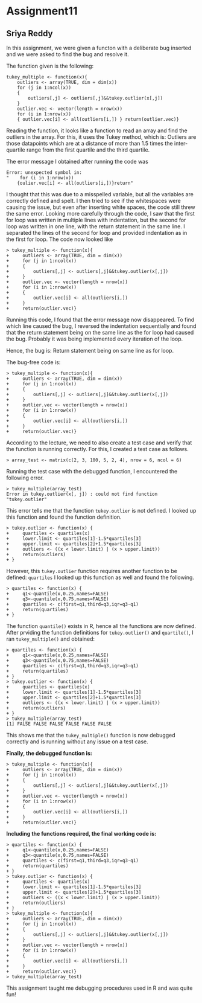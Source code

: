 # Assignment11
## Sriya Reddy 

In this assignment, we were given a functon with a deliberate bug inserted and we were asked to find the bug and resolve it. 

The function given is the following:

```
tukey_multiple <- function(x){
    outliers <- array(TRUE, dim = dim(x))
    for (j in 1:ncol(x))
    {
        outliers[,j] <- outliers[,j]&&tukey.outlier(x[,j])
    }
    outlier.vec <- vector(length = nrow(x))
    for (i in 1:nrow(x))
    { outlier.vec[i] <- all(outliers[i,]) } return(outlier.vec)}
```

Reading the function, it looks like a function to read an array and find the outliers in the array. 
For this, it uses the Tukey method, which is: 
Outliers are those datapoints which are at a distance of more than 1.5 times the inter-quartile range from the first quartile and the third quartile. 

The error message I obtained after running the code was

```
Error: unexpected symbol in:
"    for (i in 1:nrow(x))
    {oulier.vec[i] <- all(outliers[i,])}return"
```

I thought that this was due to a misspelled variable, but all the variables are correctly defined and spelt. 
I then tried to see if the whitespaces were causing the issue, but even after inserting white spaces, the code still threw the same error. 
Looking more carefully through the code, I saw that the first for loop was written in multiple lines with indentation, but the second for loop was written in one line, with the return statement in the same line. I separated the lines of the second for loop and provided indentation as in the first for loop. The code now looked like 

```
> tukey_multiple <- function(x){
+     outliers <- array(TRUE, dim = dim(x))
+     for (j in 1:ncol(x))
+     {
+         outliers[,j] <- outliers[,j]&&tukey.outlier(x[,j])
+     }
+     outlier.vec <- vector(length = nrow(x))
+     for (i in 1:nrow(x))
+     { 
+         outlier.vec[i] <- all(outliers[i,]) 
+     } 
+     return(outlier.vec)}
```

Running this code, I found that the error message now disappeared. 
To find which line caused the bug, I reversed the indentation sequentially and found that the return statement being on the same line as the for loop had caused the bug. Probably it was being implemented every iteration of the loop. 

Hence, the bug is: Return statement being on same line as for loop.

The bug-free code is:

```
> tukey_multiple <- function(x){
+     outliers <- array(TRUE, dim = dim(x))
+     for (j in 1:ncol(x))
+     {
+         outliers[,j] <- outliers[,j]&&tukey.outlier(x[,j])
+     }
+     outlier.vec <- vector(length = nrow(x))
+     for (i in 1:nrow(x))
+     { 
+         outlier.vec[i] <- all(outliers[i,]) 
+     } 
+     return(outlier.vec)}
```

According to the lecture, we need to also create a test case and verify that the function is running correctly. 
For this, I created a test case as follows. 

```
> array_test <- matrix(c(2, 3, 100, 5, 2, 4), nrow = 6, ncol = 6)
```

Running the test case with the debugged function, I encountered the following error. 

```
> tukey_multiple(array_test)
Error in tukey.outlier(x[, j]) : could not find function "tukey.outlier"
```

This error tells me that the function `tukey.outlier` is not defined. 
I looked up this function and found the function definition. 

```
> tukey.outlier <- function(x) {
+     quartiles <- quartiles(x)
+     lower.limit <- quartiles[1]-1.5*quartiles[3]
+     upper.limit <- quartiles[2]+1.5*quartiles[3]
+     outliers <- ((x < lower.limit) | (x > upper.limit))
+     return(outliers)
+ }
```

However, this `tukey.outlier` function requires another function to be defined: `quartiles`
I looked up this function as well and found the following. 

```
> quartiles <- function(x) {
+     q1<-quantile(x,0.25,names=FALSE)
+     q3<-quantile(x,0.75,names=FALSE)
+     quartiles <- c(first=q1,third=q3,iqr=q3-q1)
+     return(quartiles)
+ }
```

The function `quantile()` exists in R, hence all the functions are now defined. 
After prviding the function definitions for `tukey.outlier()` and `quartile()`, I ran `tukey_multiple()` and obtained:

```
> quartiles <- function(x) {
+     q1<-quantile(x,0.25,names=FALSE)
+     q3<-quantile(x,0.75,names=FALSE)
+     quartiles <- c(first=q1,third=q3,iqr=q3-q1)
+     return(quartiles)
+ }
> tukey.outlier <- function(x) {
+     quartiles <- quartiles(x)
+     lower.limit <- quartiles[1]-1.5*quartiles[3]
+     upper.limit <- quartiles[2]+1.5*quartiles[3]
+     outliers <- ((x < lower.limit) | (x > upper.limit))
+     return(outliers)
+ }
> tukey_multiple(array_test)
[1] FALSE FALSE FALSE FALSE FALSE FALSE
```

This shows me that the `tukey_multiple()` function is now debugged correctly and is running without any issue on a test case. 

**Finally, the debugged function is:** 

```
> tukey_multiple <- function(x){
+     outliers <- array(TRUE, dim = dim(x))
+     for (j in 1:ncol(x))
+     {
+         outliers[,j] <- outliers[,j]&&tukey.outlier(x[,j])
+     }
+     outlier.vec <- vector(length = nrow(x))
+     for (i in 1:nrow(x))
+     { 
+         outlier.vec[i] <- all(outliers[i,]) 
+     } 
+     return(outlier.vec)}
```

**Including the functions required, the final working code is:**

```
> quartiles <- function(x) {
+     q1<-quantile(x,0.25,names=FALSE)
+     q3<-quantile(x,0.75,names=FALSE)
+     quartiles <- c(first=q1,third=q3,iqr=q3-q1)
+     return(quartiles)
+ }
> tukey.outlier <- function(x) {
+     quartiles <- quartiles(x)
+     lower.limit <- quartiles[1]-1.5*quartiles[3]
+     upper.limit <- quartiles[2]+1.5*quartiles[3]
+     outliers <- ((x < lower.limit) | (x > upper.limit))
+     return(outliers)
+ }
> tukey_multiple <- function(x){
+     outliers <- array(TRUE, dim = dim(x))
+     for (j in 1:ncol(x))
+     {
+         outliers[,j] <- outliers[,j]&&tukey.outlier(x[,j])
+     }
+     outlier.vec <- vector(length = nrow(x))
+     for (i in 1:nrow(x))
+     { 
+         outlier.vec[i] <- all(outliers[i,]) 
+     } 
+     return(outlier.vec)}
> tukey_multiple(array_test)
```


This assignment taught me debugging procedures used in R and was quite fun!





